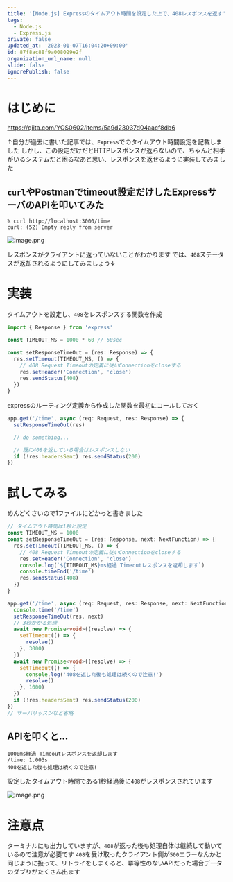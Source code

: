 ```yaml
---
title: '[Node.js] Expressのタイムアウト時間を設定した上で、408レスポンスを返す'
tags:
  - Node.js
  - Express.js
private: false
updated_at: '2023-01-07T16:04:20+09:00'
id: 87f8ac88f9a008029e2f
organization_url_name: null
slide: false
ignorePublish: false
---
```

# はじめに

https://qiita.com/YOS0602/items/5a9d23037d04aacf8db6

↑自分が過去に書いた記事では、`Express`でのタイムアウト時間設定を記載しました
しかし、この設定だけだとHTTPレスポンスが返らないので、ちゃんと相手がいるシステムだと困るなあと思い、レスポンスを返せるように実装してみました

## `curl`やPostmanでtimeout設定だけしたExpressサーバのAPIを叩いてみた

```terminal
% curl http://localhost:3000/time
curl: (52) Empty reply from server
```

![image.png](https://qiita-image-store.s3.ap-northeast-1.amazonaws.com/0/647946/bd4476bf-1f1c-1056-ed59-266120bd69ac.png)

レスポンスがクライアントに返っていないことがわかります
では、`408`ステータスが返却されるようにしてみましょう↓

# 実装

タイムアウトを設定し、`408`をレスポンスする関数を作成

```timeoutSeetting.ts
import { Response } from 'express'

const TIMEOUT_MS = 1000 * 60 // 60sec

const setResponseTimeOut = (res: Response) => {
  res.setTimeout(TIMEOUT_MS, () => {
    // 408 Request Timeoutの定義に従いConnectionをcloseする
    res.setHeader('Connection', 'close')
    res.sendStatus(408)
  })
}
```

expressのルーティング定義から作成した関数を最初にコールしておく

```app.ts
app.get('/time', async (req: Request, res: Response) => {
  setResponseTimeOut(res)

  // do something...

  // 既に408を返している場合はレスポンスしない
  if (!res.headersSent) res.sendStatus(200)
})
```

# 試してみる

めんどくさいので1ファイルにどかっと書きました

```app.ts
// タイムアウト時間は1秒と設定
const TIMEOUT_MS = 1000
const setResponseTimeOut = (res: Response, next: NextFunction) => {
  res.setTimeout(TIMEOUT_MS, () => {
    // 408 Request Timeoutの定義に従いConnectionをcloseする
    res.setHeader('Connection', 'close')
    console.log(`${TIMEOUT_MS}ms経過 Timeoutレスポンスを返却します`)
    console.timeEnd('/time')
    res.sendStatus(408)
  })
}

app.get('/time', async (req: Request, res: Response, next: NextFunction) => {
  console.time('/time')
  setResponseTimeOut(res, next)
  // 3秒かかる処理
  await new Promise<void>((resolve) => {
    setTimeout(() => {
      resolve()
    }, 3000)
  })
  await new Promise<void>((resolve) => {
    setTimeout(() => {
      console.log('408を返した後も処理は続くので注意!')
      resolve()
    }, 1000)
  })
  if (!res.headersSent) res.sendStatus(200)
})
// サーバリッスンなど省略
```

## APIを叩くと...

```terminal
1000ms経過 Timeoutレスポンスを返却します
/time: 1.003s
408を返した後も処理は続くので注意!
```

設定したタイムアウト時間である1秒経過後に`408`がレスポンスされています

![image.png](https://qiita-image-store.s3.ap-northeast-1.amazonaws.com/0/647946/bbd677d8-8681-0352-5a84-5c0523813734.png)

# 注意点

ターミナルにも出力していますが、`408`が返った後も処理自体は継続して動いているので注意が必要です
`408`を受け取ったクライアント側が`500`エラーなんかと同じように扱って、リトライをしまくると、冪等性のないAPIだった場合データのダブりがたくさん出ます
